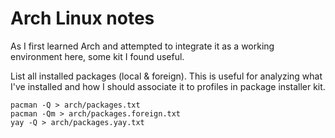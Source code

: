 # Arch Linux notes 

As I first learned Arch and attempted to integrate it as a working environment here, some kit I found useful.



List all installed packages (local & foreign).
This is useful for analyzing what I've installed and how I should associate it to profiles in package installer kit.

```
pacman -Q > arch/packages.txt
pacman -Qm > arch/packages.foreign.txt
yay -Q > arch/packages.yay.txt
```
